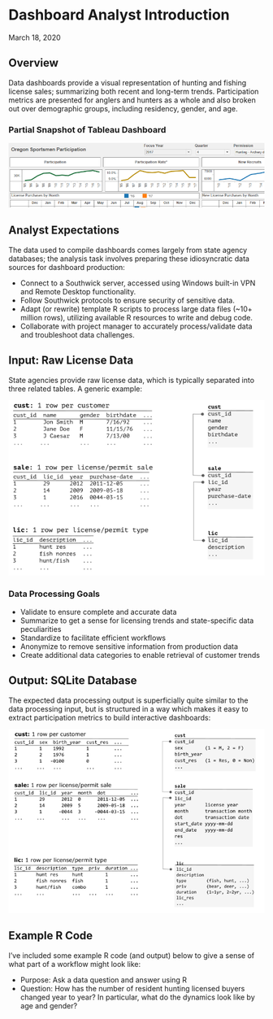 Dashboard Analyst Introduction
================
March 18, 2020

## Overview

Data dashboards provide a visual representation of hunting and fishing
license sales; summarizing both recent and long-term trends.
Participation metrics are presented for anglers and hunters as a whole
and also broken out over demographic groups, including residency,
gender, and age.

### Partial Snapshot of Tableau Dashboard

![](./img/dashboard-snapshot.png)

## Analyst Expectations

The data used to compile dashboards comes largely from state agency
databases; the analysis task involves preparing these idiosyncratic data
sources for dashboard production:

  - Connect to a Southwick server, accessed using Windows built-in VPN
    and Remote Desktop functionality.
  - Follow Southwick protocols to ensure security of sensitive data.
  - Adapt (or rewrite) template R scripts to process large data files
    (\~10+ million rows), utilizing available R resources to write and
    debug code.
  - Collaborate with project manager to accurately process/validate data
    and troubleshoot data challenges.

## Input: Raw License Data

State agencies provide raw license data, which is typically separated
into three related tables. A generic example:

![](./img/license-relation-clipped.png)

### Data Processing Goals

  - Validate to ensure complete and accurate data
  - Summarize to get a sense for licensing trends and state-specific
    data peculiarities
  - Standardize to facilitate efficient workflows
  - Anonymize to remove sensitive information from production data
  - Create additional data categories to enable retrieval of customer
    trends

## Output: SQLite Database

The expected data processing output is superficially quite similar to
the data processing input, but is structured in a way which makes it
easy to extract participation metrics to build interactive dashboards:

![](./img/license-production.png)

## Example R Code

I’ve included some example R code (and output) below to give a sense of
what part of a workflow might look like:

  - Purpose: Ask a data question and answer using R
  - Question: How has the number of resident hunting licensed buyers
    changed year to year? In particular, what do the dynamics look like
    by age and gender?
